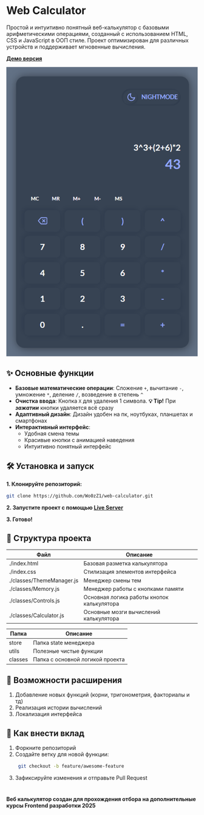 # Web Calculator

Простой и интуитивно понятный веб-калькулятор с базовыми арифметическими операциями, созданный с использованием HTML, CSS и JavaScript в ООП стиле. Проект оптимизирован для различных устройств и поддерживает мгновенные вычисления.

**[Демо версия](https://webcalculator-tan.vercel.app/)**

![Calculator Preview](https://github.com/Wo0zZ1/web-calculator/blob/main/assets/%D0%94%D0%B5%D0%BC%D0%BE%201.png)

## ✨ Основные функции

- **Базовые математические операции**: Сложение `+`, вычитание `-`, умножение `*`, деление `/`, возведение в степень `^`
- **Очистка ввода**: Кнопка `X` для удаления 1 символа. **💡 Tip!** При _**зажатии**_ кнопки удаляется всё сразу
- **Адаптивный дизайн**: Дизайн удобен на пк, ноутбуках, планшетах и смартфонах
- **Интерактивный интерфейс**:
  - Удобная смена темы
  - Красивые кнопки с анимацией наведения
  - Интуитивно понятный интерфейс

## 🛠️ Установка и запуск

**1. Клонируйте репозиторий:**

```bash
git clone https://github.com/Wo0zZ1/web-calculator.git
```

**2. Запустите проект с помощью [Live Server](https://marketplace.visualstudio.com/items?itemName=ritwickdey.LiveServer)**

**3. Готово!**

## 🧩 Структура проекта

| Файл                      | Описание                                   |
| ------------------------- | ------------------------------------------ |
| ./index.html              | Базовая разметка калькулятора              |
| ./index.css               | Стилизация элементов интерфейса            |
| ./classes/ThemeManager.js | Менеджер смены тем                         |
| ./classes/Memory.js       | Менеджер работы с кнопками памяти          |
| ./classes/Controls.js     | Основная логика работы кнопок калькулятора |
| ./classes/Calculator.js   | Основные мозги вычислений калькулятора     |

| Папка   | Описание                         |
| ------- | -------------------------------- |
| store   | Папка state менеджера            |
| utils   | Полезные чистые функции          |
| classes | Папка с основной логикой проекта |

## 🌟 Возможности расширения

1. Добавление новых функций (корни, тригонометрия, факториалы и тд)
2. Реализация истории вычислений
3. Локализация интерфейса

## 🤝 Как внести вклад

1. Форкните репозиторий
2. Создайте ветку для новой функции:
   ```bash
    git checkout -b feature/awesome-feature
   ```
3. Зафиксируйте изменения и отправьте Pull Request

#

**Веб калькулятор создан для прохождения отбора на дополнительные курсы Frontend разработки 2025**
